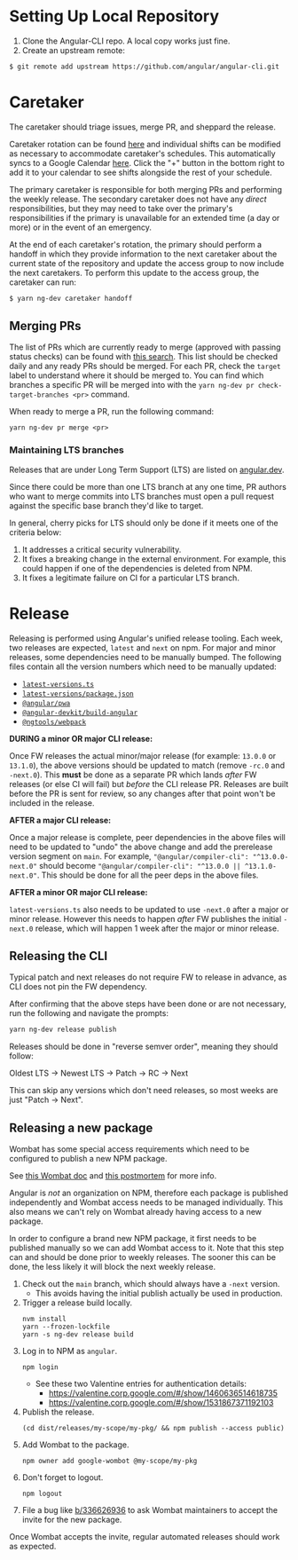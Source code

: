 # Setting Up Local Repository

1. Clone the Angular-CLI repo. A local copy works just fine.
1. Create an upstream remote:

```bash
$ git remote add upstream https://github.com/angular/angular-cli.git
```

# Caretaker

The caretaker should triage issues, merge PR, and sheppard the release.

Caretaker rotation can be found
[here](https://rotations.corp.google.com/rotation/5117919353110528) and individual shifts can
be modified as necessary to accommodate caretaker's schedules. This automatically syncs to a
Google Calendar
[here](https://calendar.google.com/calendar/u/0/embed?src=c_6s96kkvd7nhink3e2gnkvfrt1g@group.calendar.google.com).
Click the "+" button in the bottom right to add it to your calendar to see shifts alongside the
rest of your schedule.

The primary caretaker is responsible for both merging PRs and performing the weekly release.
The secondary caretaker does not have any _direct_ responsibilities, but they may need to take
over the primary's responsibilities if the primary is unavailable for an extended time (a day
or more) or in the event of an emergency.

At the end of each caretaker's rotation, the primary should perform a handoff in which they
provide information to the next caretaker about the current state of the repository and update
the access group to now include the next caretakers. To perform this update to the access group,
the caretaker can run:

```bash
$ yarn ng-dev caretaker handoff
```

## Merging PRs

The list of PRs which are currently ready to merge (approved with passing status checks) can
be found with [this search](https://github.com/angular/angular-cli/pulls?q=is%3Apr+is%3Aopen+label%3A%22action%3A+merge%22+-is%3Adraft).
This list should be checked daily and any ready PRs should be merged. For each PR, check the
`target` label to understand where it should be merged to. You can find which branches a specific
PR will be merged into with the `yarn ng-dev pr check-target-branches <pr>` command.

When ready to merge a PR, run the following command:

```
yarn ng-dev pr merge <pr>
```

### Maintaining LTS branches

Releases that are under Long Term Support (LTS) are listed on [angular.dev](https://angular.dev/reference/releases#support-policy-and-schedule).

Since there could be more than one LTS branch at any one time, PR authors who want to
merge commits into LTS branches must open a pull request against the specific base branch they'd like to target.

In general, cherry picks for LTS should only be done if it meets one of the criteria below:

1. It addresses a critical security vulnerability.
2. It fixes a breaking change in the external environment.
   For example, this could happen if one of the dependencies is deleted from NPM.
3. It fixes a legitimate failure on CI for a particular LTS branch.

# Release

Releasing is performed using Angular's unified release tooling. Each week, two releases are expected, `latest` and `next` on npm. For major
and minor releases, some dependencies need to be manually bumped. The following files contain all the version numbers which need to be
manually updated:

- [`latest-versions.ts`](/packages/schematics/angular/utility/latest-versions.ts#L=18)
- [`latest-versions/package.json`](/packages/schematics/angular/utility/latest-versions/package.json)
- [`@angular/pwa`](/packages/angular/pwa/package.json)
- [`@angular-devkit/build-angular`](/packages/angular_devkit/build_angular/package.json)
- [`@ngtools/webpack`](/packages/ngtools/webpack/package.json)

**DURING a minor OR major CLI release:**

Once FW releases the actual minor/major release (for example: `13.0.0` or `13.1.0`), the above versions should be updated to match (remove
`-rc.0` and `-next.0`). This **must** be done as a separate PR which lands _after_ FW releases (or else CI will fail) but _before_ the CLI
release PR. Releases are built before the PR is sent for review, so any changes after that point won't be included in the release.

**AFTER a major CLI release:**

Once a major release is complete, peer dependencies in the above files will need to be updated to "undo" the above change and add the
prerelease version segment on `main`. For example, `"@angular/compiler-cli": "^13.0.0-next.0"` should become
`"@angular/compiler-cli": "^13.0.0 || ^13.1.0-next.0"`. This should be done for all the peer deps in the above files.

**AFTER a minor OR major CLI release:**

`latest-versions.ts` also needs to be updated to use `-next.0` after a major or minor release. However this needs to happen _after_ FW
publishes the initial `-next.0` release, which will happen 1 week after the major or minor release.

## Releasing the CLI

Typical patch and next releases do not require FW to release in advance, as CLI does not pin the FW
dependency.

After confirming that the above steps have been done or are not necessary, run the following and
navigate the prompts:

```sh
yarn ng-dev release publish
```

Releases should be done in "reverse semver order", meaning they should follow:

Oldest LTS -> Newest LTS -> Patch -> RC -> Next

This can skip any versions which don't need releases, so most weeks are just "Patch -> Next".

## Releasing a new package

Wombat has some special access requirements which need to be configured to publish a new NPM package.

See [this Wombat doc](http://g3doc/company/teams/cloud-client-libraries/team/automation/docs/npm-publish-service#existing-package)
and [this postmortem](http://docs/document/d/1emx2mhvF5xMzNUlDrVRYKI_u4iUOnVrg3rV6c5jk2is?resourcekey=0-qpsFbBfwioYT4f6kyUm8ZA&tab=t.0)
for more info.

Angular is _not_ an organization on NPM, therefore each package is published
independently and Wombat access needs to be managed individually. This also means
we can't rely on Wombat already having access to a new package.

In order to configure a brand new NPM package, it first needs to be published
manually so we can add Wombat access to it. Note that this step can and should be
done prior to weekly releases. The sooner this can be done, the less likely it
will block the next weekly release.

1.  Check out the `main` branch, which should always have a `-next` version.
    - This avoids having the initial publish actually be used in production.
1.  Trigger a release build locally.
    ```shell
    nvm install
    yarn --frozen-lockfile
    yarn -s ng-dev release build
    ```
1.  Log in to NPM as `angular`.
    ```shell
    npm login
    ```
    - See these two Valentine entries for authentication details:
      - https://valentine.corp.google.com/#/show/1460636514618735
      - https://valentine.corp.google.com/#/show/1531867371192103
1.  Publish the release.
    ```shell
    (cd dist/releases/my-scope/my-pkg/ && npm publish --access public)
    ```
1.  Add Wombat to the package.
    ```shell
    npm owner add google-wombot @my-scope/my-pkg
    ```
1.  Don't forget to logout.
    ```shell
    npm logout
    ```
1.  File a bug like [b/336626936](http://b/336626936) to ask Wombat maintainers to
    accept the invite for the new package.

Once Wombat accepts the invite, regular automated releases should work as expected.
